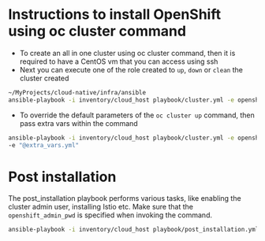 # Instructions to install OpenShift using oc cluster command

- To create an all in one cluster using oc cluster command, then it is required to have a CentOS vm that you can access using ssh
- Next you can execute one of the role created to `up`, `down` or `clean` the cluster created

```bash
~/MyProjects/cloud-native/infra/ansible
ansible-playbook -i inventory/cloud_host playbook/cluster.yml -e openshift_node=masters --tags "up" 
```

- To override the default parameters of the `oc cluster up` command, then pass extra vars within the command 
```bash
ansible-playbook -i inventory/cloud_host playbook/cluster.yml -e openshift_node=masters -e openshift_release_tag_name=v3.9.0-alpha.3 --tags "up" 
-e "@extra_vars.yml"
```

# Post installation

The post_installation playbook performs various tasks, like enabling the cluster admin user, installing Istio etc.
Make sure that the `openshift_admin_pwd` is specified when invoking the command. 

```bash
ansible-playbook -i inventory/cloud_host playbook/post_installation.yml -e openshift_admin_pwd=admin
```
